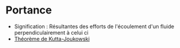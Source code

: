 # Portance

- Signification : Résultantes des efforts de l'écoulement d'un fluide perpendiculairement à celui ci
- [Théorème de Kutta-Joukowski](Théorème%20de%20Kutta-Joukowski.md)